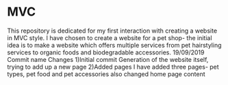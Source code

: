 # MVC
This repository is dedicated for  my first interaction with creating a website in MVC style.
I have chosen to create a website for a pet shop- the initial idea is to make a website which offers multiple services from pet hairstyling services to organic foods and biodegradable accessories.
19/09/2019
Commit name             Changes
1)Initial commit    Generation of the website itself, trying to add up a new page
2)Added pages       I have added three pages- pet types, pet food and pet accessories also changed home page content

